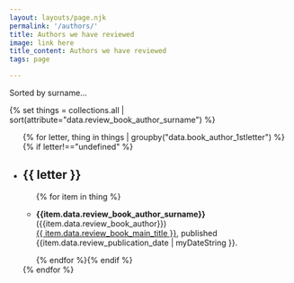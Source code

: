 ```yaml
---
layout: layouts/page.njk
permalink: '/authors/'
title: Authors we have reviewed
image: link here
title_content: Authors we have reviewed
tags: page

---
```

Sorted by surname...

{% set things = collections.all | sort(attribute="data.review_book_author_surname") %}

<ul>
{% for letter, thing in things | groupby("data.book_author_1stletter")  %}
{% if letter!=="undefined" %}<li class="pad-bottom-20 nobullet"><h2>{{ letter }}</h2>
<ul>
{% for item in thing %}
<li><p><strong>{{item.data.review_book_author_surname}}</strong> ({{item.data.review_book_author}})<br> <a href="{{ item.url}}">{{ item.data.review_book_main_title }}</a>, published {{item.data.review_publication_date | myDateString }}.</p></li>
{% endfor %}{% endif %}</ul>
</li>
{% endfor %}
</ul>